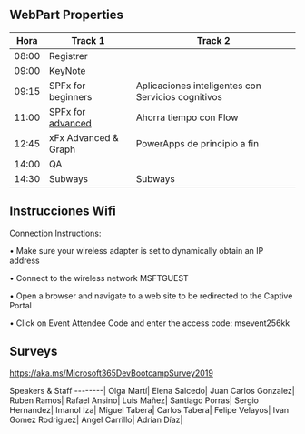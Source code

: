 ## WebPart Properties
 
Hora |Track 1|Track 2| 
-----|--------------------|--------------------|
08:00| Registrer| |
09:00| KeyNote| |
09:15| SPFx for beginners | Aplicaciones inteligentes con Servicios cognitivos|  
11:00| [SPFx for advanced](./tree/master/SPfx-Advanced/SPfx-Advanced/readme.md)| Ahorra tiempo con Flow | 
12:45| xFx Advanced & Graph | PowerApps de principio a fin | 
14:00| QA|  | 
14:30| Subways| Subways | 

## Instrucciones Wifi
Connection Instructions:

• Make sure your wireless adapter is set to dynamically obtain an IP address

• Connect to the wireless network MSFTGUEST

• Open a browser and navigate to a web site to be redirected to the Captive Portal

• Click on Event Attendee Code and enter the access code: msevent256kk

## Surveys
https://aka.ms/Microsoft365DevBootcampSurvey2019 


Speakers & Staff
--------|
Olga Martí|
Elena Salcedo|
Juan Carlos Gonzalez|
Ruben Ramos|
Rafael Ansino|
Luis Mañez|
Santiago Porras|
Sergio Hernandez|
Imanol Iza|
Miguel Tabera|
Carlos Tabera|
Felipe Velayos|
Ivan Gomez Rodriguez|
Angel Carrillo|
Adrian Díaz|
